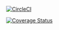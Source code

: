 [![CircleCI](https://circleci.com/gh/tallismgf/ReactWithTestAndCleanCode/tree/master.svg?style=svg)](https://circleci.com/gh/tallismgf/ReactWithTestAndCleanCode/tree/master)

[![Coverage Status](https://coveralls.io/repos/github/tallismgf/ReactWithTestAndCleanCode/badge.svg?branch=master)](https://coveralls.io/github/tallismgf/ReactWithTestAndCleanCode?branch=master)